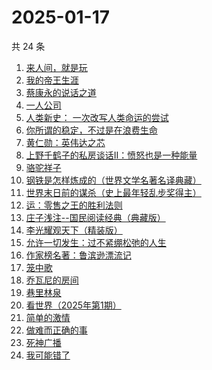 # 2025-01-17

共 24 条

<!-- BEGIN WEREAD -->
<!-- 最后更新时间 2025-01-17 16:18:07 +0800 -->
1. [来人间，就是玩](https://weread.qq.com/web/bookDetail/a35324f0813ab9994g0118a1)
1. [我的帝王生涯](https://weread.qq.com/web/bookDetail/06232720527f59062659d13)
1. [蔡康永的说话之道](https://weread.qq.com/web/bookDetail/568324d0813ab9955g01694d)
1. [一人公司](https://weread.qq.com/web/bookDetail/ea432780813ab9717g010b08)
1. [人类新史： 一次改写人类命运的尝试](https://weread.qq.com/web/bookDetail/87e32110813ab9992g01960d)
1. [你所谓的稳定，不过是在浪费生命](https://weread.qq.com/web/bookDetail/30132f00729aa62c30108db)
1. [黄仁勋：英伟达之芯](https://weread.qq.com/web/bookDetail/47a32050813ab98e3g013257)
1. [上野千鹤子的私房谈话II：愤怒也是一种能量](https://weread.qq.com/web/bookDetail/ca832610813ab98f7g015f43)
1. [骆驼祥子](https://weread.qq.com/web/bookDetail/fd1328207268785dfd1479d)
1. [钢铁是怎样炼成的（世界文学名著名译典藏）](https://weread.qq.com/web/bookDetail/5f432de07183b70e5f4e453)
1. [世界末日前的谋杀（史上最年轻乱步奖得主）](https://weread.qq.com/web/bookDetail/ea1321e0813ab9883g0121b1)
1. [运：零售之王的胜利法则](https://weread.qq.com/web/bookDetail/1a832f30813ab9941g012c03)
1. [庄子浅注--国民阅读经典（典藏版）](https://weread.qq.com/web/bookDetail/e5e32be0813ab9742g0138bd)
1. [李光耀观天下（精装版）](https://weread.qq.com/web/bookDetail/63c32e90813ab844ag014d47)
1. [允许一切发生：过不紧绷松弛的人生](https://weread.qq.com/web/bookDetail/c2732120813ab7d2dg016e59)
1. [作家榜名著：鲁滨逊漂流记](https://weread.qq.com/web/bookDetail/96e32fb071800cda96e4677)
1. [笼中歌](https://weread.qq.com/web/bookDetail/b5d32f90813ab9902g0126c9)
1. [乔瓦尼的房间](https://weread.qq.com/web/bookDetail/8ed32d90813ab9950g0163db)
1. [巷里林泉](https://weread.qq.com/web/bookDetail/8d232340813ab9595g01710b)
1. [看世界（2025年第1期）](https://weread.qq.com/web/bookDetail/17b325b0813ab99b3g0114ef)
1. [简单的激情](https://weread.qq.com/web/bookDetail/9ac326f0813ab873ag013f59)
1. [做难而正确的事](https://weread.qq.com/web/bookDetail/aa032fb0813ab9461g018406)
1. [死神广播](https://weread.qq.com/web/bookDetail/37b328f0813ab9975g015114)
1. [我可能错了](https://weread.qq.com/web/bookDetail/253321f0813ab96fcg010512)
<!-- END WEREAD -->